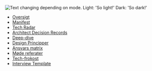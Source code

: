 <picture>
  <source media="(prefers-color-scheme: dark)" srcset="https://github.com/user-attachments/assets/fb6cfda7-7660-477f-8a7a-41e7a6977f47">
  <img alt="Text changing depending on mode. Light: 'So light!' Dark: 'So dark!'" src="https://github.com/user-attachments/assets/54befc36-d2c6-4059-9b1e-864086c65b7d">
</picture>

  * [Oversigt](home)
  * [Manifest](Manifest)
  * [Tech Radar](https://jppol-idp.github.io/techradar/)
  * [Architect Decision Records](architect-decision-records)
  * [Deep-dive](deep-dive)
  * [Design Principper](principper)
  * [Ansvars matrix](ansvar)
  * [Møde referater](moedereferater/)
  * [Tech-frokost](lunch)
  * [Interview Template](interview)
 
